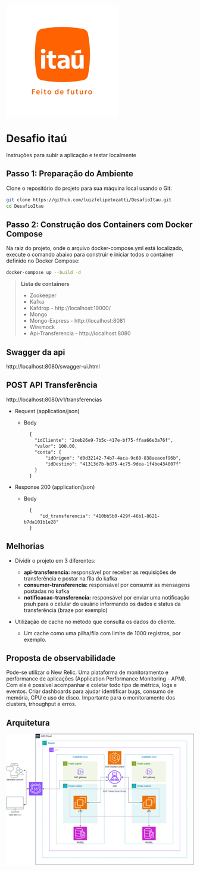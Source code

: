 <img height="300" src="novo-logo-itau-png-sem-fundo.png" width="300"/>

# Desafio itaú

Instruções para subir a aplicação e testar localmente

## Passo 1: Preparação do Ambiente

Clone o repositório do projeto para sua máquina local usando o Git:

```bash
git clone https://github.com/luizfelipetozatti/DesafioItau.git
cd DesafioItau
```

## Passo 2: Construção dos Containers com Docker Compose

Na raiz do projeto, onde o arquivo docker-compose.yml está localizado, execute o comando abaixo para construir e iniciar todos o container definido no Docker Compose:

```bash
docker-compose up --build -d
```

> **Lista de containers**
>  - Zookeeper
>  - Kafka
>  - Kafdrop - http://localhost:19000/
>  - Mongo
>  - Mongo-Express - http://localhost:8081
>  - Wiremock
>  - Api-Transferencia -  http://localhost:8080

## Swagger da api

http://localhost:8080/swagger-ui.html

## POST API Transferência

http://localhost:8080/v1/transferencias

+ Request (application/json)

  + Body

          {
            "idCliente": "2ceb26e9-7b5c-417e-bf75-ffaa66e3a76f",
            "valor": 100.00,
            "conta": {
                "idOrigem": "d0d32142-74b7-4aca-9c68-838aeacef96b",
                "idDestino": "41313d7b-bd75-4c75-9dea-1f4be434007f"
            }
          }

+ Response 200 (application/json)

  + Body

          {
              "id_transferencia": "410bb5b0-429f-46b1-8621-b7da101b1e28"
          }

## Melhorias
+ Dividir o projeto em 3 diferentes:
  + **api-transferencia:** responsável por receber as requisições de transferência e postar na fila do kafka
  + **consumer-transferencia:** responsável por consumir as mensagens postadas no kafka
  + **notificacao-transferencia:** responsável por enviar uma notificação psuh para o celular do usuário informando os dados e status da transferência (braze por exemplo)

+ Utilização de cache no método que consulta os dados do cliente.
  + Um cache como uma pilha/fila com limite de 1000 registros, por exemplo.

## Proposta de observabilidade
Pode-se utilizar o New Relic. Uma plataforma de monitoramento e performance de aplicações (Application Performance Monitoring - APM). Com ele é possível acompanhar e coletar todo tipo de métrica, logs e eventos. Criar dashboards para ajudar identificar bugs, consumo de memória, CPU e uso de disco. Importante para o monitoramento dos clusters, trhoughput e erros.

## Arquitetura
![](Arquitetura.drawio.png)